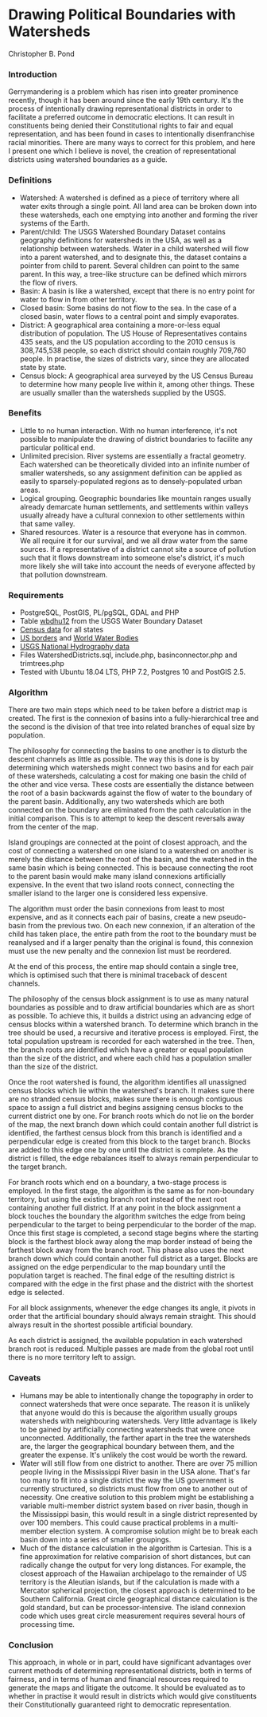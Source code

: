 <!DOCTYPE html>
<html><head><meta charset="utf-8"/></head><body>
<h1>Drawing Political Boundaries with Watersheds</h1>
Christopher B. Pond


<h3>Introduction</h3>
Gerrymandering is a problem which has risen into greater prominence recently, though it has been around since the early 19th century.  It's the process of intentionally drawing representational districts in order to facilitate a preferred outcome in democratic elections.  It can result in constituents being denied their Constitutional rights to fair and equal representation, and has been found in cases to intentionally disenfranchise racial minorities.  There are many ways to correct for this problem, and here I present one which I believe is novel, the creation of representational districts using watershed boundaries as a guide.


<h3>Definitions</h3>
<ul>
<li>Watershed:  A watershed is defined as a piece of territory where all water exits through a single point.  All land area can be broken down into these watersheds, each one emptying into another and forming the river systems of the Earth.</li>
<li>Parent/child:  The USGS Watershed Boundary Dataset contains geography definitions for watersheds in the USA, as well as a relationship between watersheds.  Water in a child watershed will flow into a parent watershed, and to designate this, the dataset contains a pointer from child to parent.  Several children can point to the same parent.  In this way, a tree-like structure can be defined which mirrors the flow of rivers.</li>
<li>Basin:  A basin is like a watershed, except that there is no entry point for water to flow in from other territory.</li>
<li>Closed basin:  Some basins do not flow to the sea.  In the case of a closed basin, water flows to a central point and simply evaporates.</li>
<li>District:  A geographical area containing a more-or-less equal distribution of population.  The US House of Representatives contains 435 seats, and the US population according to the 2010 census is 308,745,538 people, so each district should contain roughly 709,760 people.  In practise, the sizes of districts vary, since they are allocated state by state.</li>
<li>Census block:  A geographical area surveyed by the US Census Bureau to determine how many people live within it, among other things.  These are usually smaller than the watersheds supplied by the USGS.</li>
</ul>


<h3>Benefits</h3>
<ul><li>Little to no human interaction.  With no human interference, it's not possible to manipulate the drawing of district boundaries to facilite any particular political end.</li>
<li>Unlimited precision.  River systems are essentially a fractal geometry.  Each watershed can be theoretically divided into an infinite number of smaller watersheds, so any assignment definition can be applied as easily to sparsely-populated regions as to densely-populated urban areas.</li>
<li>Logical grouping.  Geographic boundaries like mountain ranges usually already demarcate human settlements, and settlements within valleys usually already have a cultural connexion to other settlements within that same valley.</li>
<li>Shared resources.  Water is a resource that everyone has in common.  We all require it for our survival, and we all draw water from the same sources.  If a representative of a district cannot site a source of pollution such that it flows downstream into someone else's district, it's much more likely she will take into account the needs of everyone affected by that pollution downstream.</li></ul>

<h3>Requirements</h3>
<ul><li>PostgreSQL, PostGIS, PL/pgSQL, GDAL and PHP</li>
<li>Table <a href = "ftp://rockyftp.cr.usgs.gov/vdelivery/Datasets/Staged/Hydrography/WBD/National/GDB/">wbdhu12</a> from the USGS Water Boundary Dataset</li>
<li><a href = "https://www2.census.gov/geo/tiger/TIGER2010BLKPOPHU/">Census data</a> for all states</li>
<li><a href = "https://catalog.data.gov/dataset/2016-cartographic-boundary-file-united-states-1-5000000">US borders</a> and <a href = "https://www.arcgis.com/home/item.html?id=e750071279bf450cbd510454a80f2e63">World Water Bodies</a></li>
<li><a href = "ftp://rockyftp.cr.usgs.gov/vdelivery/Datasets/Staged/Hydrography/NHD/National/HighResolution/GDB/">USGS National Hydrography data</a></li>
<li>Files WatershedDistricts.sql, include.php, basinconnector.php and trimtrees.php</li>
<li>Tested with Ubuntu 18.04 LTS, PHP 7.2, Postgres 10 and PostGIS 2.5.</li></ul>


<h3>Algorithm</h3>
<p>There are two main steps which need to be taken before a district map is created.  The first is the connexion of basins into a fully-hierarchical tree and the second is the division of that tree into related branches of equal size by population.</p>

<p>The philosophy for connecting the basins to one another is to disturb the descent channels as little as possible.  The way this is done is by determining which watersheds might connect two basins and for each pair of these watersheds, calculating a cost for making one basin the child of the other and vice versa.  These costs are essentially the distance between the root of a basin backwards against the flow of water to the boundary of the parent basin.  Additionally, any two watersheds which are both connected on the boundary are eliminated from the path calculation in the initial comparison.  This is to attempt to keep the descent reversals away from the center of the map.</p>

<p>Island groupings are connected at the point of closest approach, and the cost of connecting a watershed on one island to a watershed on another is merely the distance between the root of the basin, and the watershed in the same basin which is being connected.  This is because connecting the root to the parent basin would make many island connexions artificially expensive.  In the event that two island roots connect, connecting the smaller island to the larger one is considered less expensive.</p>

<p>The algorithm must order the basin connexions from least to most expensive, and as it connects each pair of basins, create a new pseudo-basin from the previous two.  On each new connexion, if an alteration of the child has taken place, the entire path from the root to the boundary must be reanalysed and if a larger penalty than the original is found, this connexion must use the new penalty and the connexion list must be reordered.</p>

<p>At the end of this process, the entire map should contain a single tree, which is optimised such that there is minimal traceback of descent channels.</p>

<p>The philosophy of the census block assignment is to use as many natural boundaries as possible and to draw artificial boundaries which are as short as possible.  To achieve this, it builds a district using an advancing edge of census blocks within a watershed branch.  To determine which branch in the tree should be used, a recursive and iterative process is employed.  First, the total population upstream is recorded for each watershed in the tree.  Then, the branch roots are identified which have a greater or equal population than the size of the district, and where each child has a population smaller than the size of the district.</p>

<p>Once the root watershed is found, the algorithm identifies all unassigned census blocks which lie within the watershed's branch.  It makes sure there are no stranded census blocks, makes sure there is enough contiguous space to assign a full district and begins assigning census blocks to the current district one by one.  For branch roots which do not lie on the border of the map, the next branch down which could contain another full district is identified, the farthest census block from this branch is identified and a perpendicular edge is created from this block to the target branch.  Blocks are added to this edge one by one until the district is complete.  As the district is filled, the edge rebalances itself to always remain perpendicular to the target branch.</p>

<p>For branch roots which end on a boundary, a two-stage process is employed.  In the first stage, the algorithm is the same as for non-boundary territory, but using the existing branch root instead of the next root containing another full district.  If at any point in the block assignment a block touches the boundary the algorithm switches the edge from being perpendicular to the target to being perpendicular to the border of the map.  Once this first stage is completed, a second stage begins where the starting block is the farthest block away along the map border instead of being the farthest block away from the branch root.  This phase also uses the next branch down which could contain another full district as a target.  Blocks are assigned on the edge perpendicular to the map boundary until the population target is reached.  The final edge of the resulting district is compared with the edge in the first phase and the district with the shortest edge is selected.</p>

<p>For all block assignments, whenever the edge changes its angle, it pivots in order that the artificial boundary should always remain straight.  This should always result in the shortest possible artificial boundary.</p>

<p>As each district is assigned, the available population in each watershed branch root is reduced.  Multiple passes are made from the global root until there is no more territory left to assign.</p>


<h3>Caveats</h3>
<ul><li>Humans may be able to intentionally change the topography in order to connect watersheds that were once separate.  The reason it is unlikely that anyone would do this is because the algorithm usually groups watersheds with neighbouring watersheds.  Very little advantage is likely to be gained by artificially connecting watersheds that were once unconnected.  Additionally, the farther apart in the tree the watersheds are, the larger the geographical boundary between them, and the greater the expense.  It's unlikely the cost would be worth the reward.</li>
<li>Water will still flow from one district to another.  There are over 75 million people living in the Mississippi River basin in the USA alone.  That's far too many to fit into a single district the way the US government is currently structured, so districts must flow from one to another out of necessity.  One creative solution to this problem might be establishing a variable multi-member district system based on river basin, though in the Mississippi basin, this would result in a single district represented by over 100 members.  This could cause practical problems in a multi-member election system.  A compromise solution might be to break each basin down into a series of smaller groupings.</li>
<li>Much of the distance calculation in the algorithm is Cartesian.  This is a fine approximation for relative comparision of short distances, but can radically change the output for very long distances.  For example, the closest approach of the Hawaiian archipelago to the remainder of US territory is the Aleutian islands, but if the calculation is made with a Mercator spherical projection, the closest approach is determined to be Southern California.  Great circle geographical distance calculation is the gold standard, but can be processor-intensive.  The island connexion code which uses great circle measurement requires several hours of processing time.</li></ul>


<h3>Conclusion</h3>
This approach, in whole or in part, could have significant advantages over current methods of determining representational districts, both in terms of fairness, and in terms of human and financial resources required to generate the maps and litigate the outcome.  It should be evaluated as to whether in practise it would result in districts which would give constituents their Constitutionally guaranteed right to democratic representation.

</body></html>
